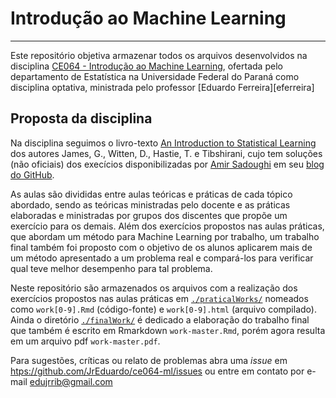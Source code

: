 # Introdução ao Machine Learning
-------------------------------------------

Este repositório objetiva armazenar todos os arquivos desenvolvidos na
disciplina
[CE064 - Introdução ao Machine Learning][ce064],
ofertada pelo departamento de Estatística na Universidade Federal do
Paraná como disciplina optativa, ministrada pelo professor
[Eduardo Ferreira][eferreira]

## Proposta da disciplina ##

Na disciplina seguimos o livro-texto
[An Introduction to Statistical Learning][livro] dos autores James, G.,
Witten, D., Hastie, T. e Tibshirani, cujo tem soluções (não oficiais)
dos execícios disponibilizadas por [Amir Sadoughi][amir] em seu
[blog do GitHub][solutions].

As aulas são divididas entre aulas teóricas e práticas de cada tópico
abordado, sendo as teóricas ministradas pelo docente e as práticas
elaboradas e ministradas por grupos dos discentes que propõe um
exercício para os demais. Além dos exercícios propostos nas aulas
práticas, que abordam um método para Machine Learning por trabalho, um
trabalho final também foi proposto com o objetivo de os alunos aplicarem
mais de um método apresentado a um problema real e compará-los para
verificar qual teve melhor desempenho para tal problema.

Neste repositório são armazenados os arquivos com a realização dos
exercícios propostos nas aulas práticas em
[`./praticalWorks/`][pratical] nomeados como `work[0-9].Rmd`
(código-fonte) e `work[0-9].html` (arquivo compilado). Ainda o
diretório [`./finalWork/`][final] é dedicado a elaboração do trabalho
final que também é escrito em Rmarkdown `work-master.Rmd`, porém agora
resulta em um arquivo pdf `work-master.pdf`.

Para sugestões, críticas ou relato de problemas abra uma _issue_ em
[htps://github.com/JrEduardo/ce064-ml/issues](https://github.com/JrEduardo/ce064-ml/issues)
ou entre em contato por e-mail [edujrrib@gmail.com](mailto:edujrrib@gmail.com)

[ce064]: http://www.leg.ufpr.br/doku.php/pessoais:e.ferreira:ce064
[walmes]: http://www.leg.ufpr.br/~eferreira
[livro]: http://www.springer.com/us/book/9781461471370
[amir]: http://princehonest.com/
[solutions]: http://blog.princehonest.com/stat-learning/
[pratical]: https://github.com/JrEduardo/ce064-ml/tree/master/praticalWorks
[final]: https://github.com/JrEduardo/ce064-ml/tree/master/finalWork
